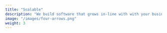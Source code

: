 ```yaml
---
title: "Scalable"
description: "We build software that grows in-line with with your business"
image: "/images/four-arrows.png"
weight: 3
---
```

